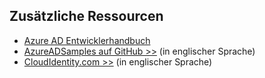 ## Zusätzliche Ressourcen

- [Azure AD Entwicklerhandbuch](active-directory-developers-guide.md)
- [AzureADSamples auf GitHub >>](https://github.com/AzureAdSamples) (in englischer Sprache)
- [CloudIdentity.com >>](https://cloudidentity.com) (in englischer Sprache)

<!---HONumber=July15_HO4-->